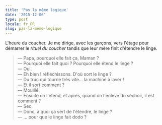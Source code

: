 ```yaml
---
title: 'Pas la même logique'
date: '2015-12-06'
type: post
locale: fr_FR
slug: pas-la-meme-logique
---
```


L'heure du coucher. Je me dirige, avec les garçons, vers l'étage pour démarrer le <em>rituel du coucher</em> tandis que leur mère finit d'étendre le linge.

> — Papa, pourquoi elle fait ça, Maman ?  
> — Pourquoi elle fait quoi ? Pourquoi elle étend le linge ?  
> — Oui.  
> — Eh bien ! réfléchissons. D'où sort le linge ?  
> — Du truc qui tourne très vite... la machine à laver !  
> — Et il sort comment ?  
> — Mouillé.  
> — Ensuite on l'étend, et après, quand on l'enlève du séchoir, il est comment ?  
> — Sec.  
> — Donc, à quoi ça sert de l'étendre, le linge ?  
> — ... pour que le linge fait dodo ?
